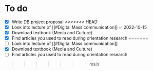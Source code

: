 # To do
- [x] Write DB project proposal
<<<<<<< HEAD
- [x] Look into lecture of [[#Digital Mass communication]] ✅ 2022-10-15
- [x] Download textbook (Media and Culture)
- [x] Find articles you used to read during orientation research
=======
- [ ] Look into lecture of [[#Digital Mass communication]]
- [x] Download textbook (Media and Culture)
- [ ] Find articles you used to read during orientation research
>>>>>>> main
